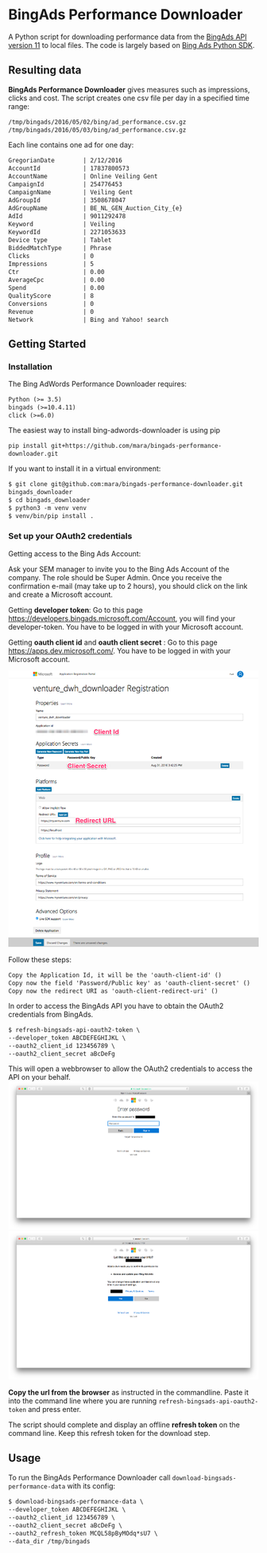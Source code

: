 # BingAds Performance Downloader

A Python script for downloading performance data from the [BingAds API version 11](https://msdn.microsoft.com/en-us/library/bing-ads-overview(v=msads.100).aspx) to local files. The code is largely based on [Bing Ads Python SDK](https://github.com/BingAds/BingAds-Python-SDK).
 

## Resulting data
**BingAds Performance Downloader** gives measures such as impressions, clicks and cost. The script creates one csv file per day in a specified time range:

    /tmp/bingads/2016/05/02/bing/ad_performance.csv.gz
    /tmp/bingads/2016/05/03/bing/ad_performance.csv.gz
    
    
 Each line contains one ad for one day:
 
    GregorianDate        | 2/12/2016
    AccountId            | 17837800573
    AccountName          | Online Veiling Gent
    CampaignId           | 254776453
    CampaignName         | Veiling Gent
    AdGroupId            | 3508678047
    AdGroupName          | BE_NL_GEN_Auction_City_{e}
    AdId                 | 9011292478
    Keyword              | Veiling
    KeywordId            | 2271053633
    Device type          | Tablet
    BiddedMatchType      | Phrase
    Clicks               | 0
    Impressions          | 5
    Ctr                  | 0.00
    AverageCpc           | 0.00
    Spend                | 0.00
    QualityScore         | 8
    Conversions          | 0
    Revenue              | 0
    Network              | Bing and Yahoo! search
    

## Getting Started

  
### Installation

 The Bing AdWords Performance Downloader requires:

    Python (>= 3.5)
    bingads (>=10.4.11)
    click (>=6.0)

The easiest way to install bing-adwords-downloader is using pip

    pip install git+https://github.com/mara/bingads-performance-downloader.git

If you want to install it in a virtual environment:

    $ git clone git@github.com:mara/bingads-performance-downloader.git bingads_downloader
    $ cd bingads_downloader
    $ python3 -m venv venv
    $ venv/bin/pip install .

### Set up your OAuth2 credentials

Getting access to the Bing Ads Account:

Ask your SEM manager to invite you to the Bing Ads Account of the company. The role should be Super Admin. Once you receive the confirmation e-mail 
(may take up to 2 hours), you should click on the link and create a Microsoft account. 

Getting **developer token**:
Go to this page https://developers.bingads.microsoft.com/Account, you will find your developer-token. You have to be logged in with your Microsoft account.

Getting **oauth client id** and **oauth client secret** :
Go to this page https://apps.dev.microsoft.com/. You have to be logged in with your Microsoft account.

![](docs/Register-App-for-BingAds.png)

Follow these steps:

    Copy the Application Id, it will be the 'oauth-client-id' ()
    Copy now the field 'Password/Public key' as 'oauth-client-secret' ()
    Copy now the redirect URI as 'oauth-client-redirect-uri' ()


In order to access the BingAds API you have to obtain the OAuth2 credentials from BingAds.

    $ refresh-bingsads-api-oauth2-token \
    --developer_token ABCDEFEGHIJKL \
    --oauth2_client_id 123456789 \
    --oauth2_client_secret aBcDeFg 

This will open a webbrowser to allow the OAuth2 credentials to access the API on your behalf.  
![](docs/oauth1.png)
![](docs/oauth2.png)

**Copy the url from the browser** as instructed in the commandline. Paste it into the command line where you are running 
`refresh-bingsads-api-oauth2-token` and press enter. 


The script should complete and display an offline **refresh token** on the command line. Keep this refresh token for the download step.

## Usage

To run the BingAds Performance Downloader call `download-bingsads-performance-data` with its config:  

    $ download-bingsads-performance-data \
    --developer_token ABCDEFEGHIJKL \
    --oauth2_client_id 123456789 \
    --oauth2_client_secret aBcDeFg \
    --oauth2_refresh_token MCQL58pByMOdq*sU7 \
    --data_dir /tmp/bingads


